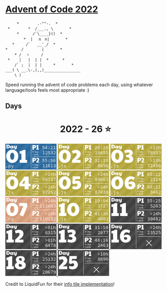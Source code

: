 # [Advent of Code 2022](https://adventofcode.com/2022/)

```
     *        .-""-.  *
 *        *  /___., \       *
     *      /`\____}()  *
        *  | 　n　n|       *
   *     /`   __'_/  *
*      /        |       *
    * /  ヽ     /
 *    │   |  | |  *      *
    /` ;  |  | |     *       *
___( \ __.\-,),,)________________
    \ )
```

Speed running the advent of code problems each day,
using whatever language/tools feels most appropriate :)

## Days

<!-- AOC TILES BEGIN -->
<h1 align="center">
  2022 - 26 ⭐
</h1>
<a href="2022/01/soln_calories.py">
  <img src="assets/2022/01.png" width="161px">
</a>
<a href="2022/02/soln_rps.js">
  <img src="assets/2022/02.png" width="161px">
</a>
<a href="2022/03/soln_bags.js">
  <img src="assets/2022/03.png" width="161px">
</a>
<a href="2022/04/soln_cleaning.js">
  <img src="assets/2022/04.png" width="161px">
</a>
<a href="2022/05/soln_towers.js">
  <img src="assets/2022/05.png" width="161px">
</a>
<a href="2022/06/soln_markers.js">
  <img src="assets/2022/06.png" width="161px">
</a>
<a href="2022/07/07.rs">
  <img src="assets/2022/07.png" width="161px">
</a>
<a href="2022/10/soln_pixels.js">
  <img src="assets/2022/10.png" width="161px">
</a>
<a href="None">
  <img src="assets/2022/11.png" width="161px">
</a>
<a href="None">
  <img src="assets/2022/12.png" width="161px">
</a>
<a href="None">
  <img src="assets/2022/13.png" width="161px">
</a>
<a href="None">
  <img src="assets/2022/16.png" width="161px">
</a>
<a href="None">
  <img src="assets/2022/18.png" width="161px">
</a>
<a href="None">
  <img src="assets/2022/25.png" width="161px">
</a>
<!-- AOC TILES END -->

Credit to LiquidFun for their [info tile implementation](https://github.com/LiquidFun/adventofcode/blob/main/AoCTiles/README.md)!
